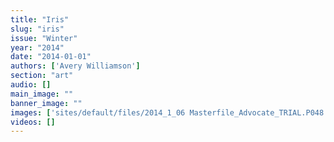 ```yaml
---
title: "Iris"
slug: "iris"
issue: "Winter"
year: "2014"
date: "2014-01-01"
authors: ['Avery Williamson']
section: "art"
audio: []
main_image: ""
banner_image: ""
images: ['sites/default/files/2014_1_06 Masterfile_Advocate_TRIAL.P048.png']
videos: []
---
```

